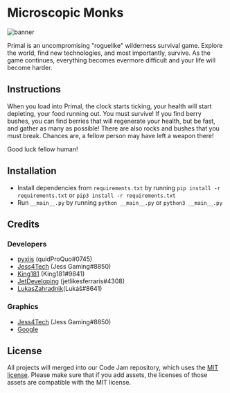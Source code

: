 # Microscopic Monks
![banner](https://i.imgur.com/evuU9us.png)

Primal is an uncompromising "roguelike" wilderness survival game. Explore the world, find new technologies, and most importantly, survive. As the game continues, everything becomes evermore difficult and your life will become harder. 

## Instructions

When you load into Primal, the clock starts ticking, your health will start depleting, your food running out. You must survive! If you find berry bushes, you can find berries that will regenerate your health, but be fast, and gather as many as possible! There are also rocks and bushes that you must break. Chances are, a fellow person may have left a weapon there!

Good luck fellow human!

## Installation
- Install dependencies from `requirements.txt` by running `pip install -r requirements.txt` or `pip3 install -r requirements.txt`
- Run `__main__.py` by running `python __main__.py` or `python3 __main__.py`

## Credits
### Developers
- [pyxiis](https://github.com/pyxiis) (quidProQuo#0745)
- [Jess4Tech](https://github.com/Jess4Tech) (Jess Gaming#8850)
- [King181](https://github.com/King181) (King181#9841)
- [JetDeveloping](https://github.com/JetDeveloping) (jetlikesferraris#4308)
- [LukasZahradnik](https://github.com/LukasZahradnik)(Lukáš#8641)
### Graphics
- [Jess4Tech](https://github.com/Jess4Tech) (Jess Gaming#8850)
- [Google](https://www.youtube.com/watch?v=dQw4w9WgXcQ)

## License
All projects will merged into our Code Jam repository, which uses the [MIT license](../LICENSE). Please make sure that if you add assets, the licenses of those assets are compatible with the MIT license.
